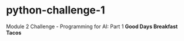 # python-challenge-1
Module 2 Challenge - Programming for AI: Part 1
**Good Days Breakfast Tacos**

